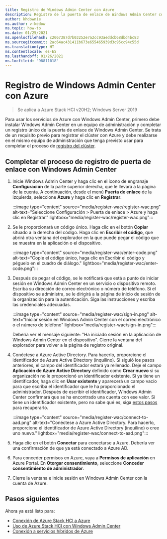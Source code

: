```yaml
---
title: Registro de Windows Admin Center con Azure
description: Registro de la puerta de enlace de Windows Admin Center con Azure
author: khdownie
ms.author: v-kedow
ms.topic: how-to
ms.date: 01/25/2021
ms.openlocfilehash: c2067387d7b03252e7a2cc93aeddcb68dbd4bc83
ms.sourcegitcommit: 2ac64ac431411b673e655465939d3c95cc94c55d
ms.translationtype: HT
ms.contentlocale: es-ES
ms.lasthandoff: 01/26/2021
ms.locfileid: "98811018"
---
```

# <a name="register-windows-admin-center-with-azure"></a>Registro de Windows Admin Center con Azure

> Se aplica a Azure Stack HCI v20H2; Windows Server 2019

Para usar los servicios de Azure con Windows Admin Center, primero debe instalar Windows Admin Center en un equipo de administración y completar un registro único de la puerta de enlace de Windows Admin Center. Se trata de un requisito previo para registrar el clúster con Azure y debe realizarse en el mismo equipo de administración que tenga previsto usar para completar el proceso de [registro del clúster](../deploy/register-with-azure.md).

## <a name="complete-the-gateway-registration-process-using-windows-admin-center"></a>Completar el proceso de registro de puerta de enlace con Windows Admin Center

1. Inicie Windows Admin Center y haga clic en el icono de engranaje **Configuración** de la parte superior derecha, que le llevará a la página de la cuenta. A continuación, desde el menú **Puerta de enlace** de la izquierda, seleccione **Azure** y haga clic en **Registrar**.

   :::image type="content" source="media/register-wac/register-wac.png" alt-text="Seleccione Configuración > Puerta de enlace > Azure y haga clic en Registrar." lightbox="media/register-wac/register-wac.png":::

2. Se le proporcionará un código único. Haga clic en el botón **Copiar** situado a la derecha del código. Haga clic en **Escribir el código**, que abrirá otra ventana del explorador en la que puede pegar el código que se muestra en la aplicación o el dispositivo.

   :::image type="content" source="media/register-wac/enter-code.png" alt-text="Copie el código único, haga clic en Escribir el código y péguelo en el cuadro de diálogo." lightbox="media/register-wac/enter-code.png":::

3. Después de pegar el código, se le notificará que está a punto de iniciar sesión en Windows Admin Center en un servicio o dispositivo remoto. Escriba su dirección de correo electrónico o número de teléfono. Si el dispositivo se administra, se le dirigirá a la página de inicio de sesión de la organización para la autenticación. Siga las instrucciones y escriba las credenciales adecuadas.

   :::image type="content" source="media/register-wac/sign-in.png" alt-text="Iniciar sesión en Windows Admin Center con el correo electrónico o el número de teléfono" lightbox="media/register-wac/sign-in.png":::

   Debería ver el mensaje siguiente: "Ha iniciado sesión en la aplicación de Windows Admin Center en el dispositivo". Cierre la ventana del explorador para volver a la página de registro original.

4. Conéctese a Azure Active Directory. Para hacerlo, proporcione el identificador de Azure Active Directory (inquilino). Si siguió los pasos anteriores, el campo del identificador estará ya rellenado. Deje el campo **Aplicación de Azure Active Directory** definido como **Crear nuevo** si su organización no le proporcionó un identificador existente. Si ya tiene un identificador, haga clic en **Usar existente** y aparecerá un campo vacío para que escriba el identificador que le ha proporcionado el administrador. Después de escribir el identificador, Windows Admin Center confirmará que se ha encontrado una cuenta con ese valor. Si tiene un identificador existente, pero no sabe qué es, siga [estos pasos](/azure/active-directory/develop/howto-create-service-principal-portal#get-values-for-signing-in) para recuperarlo.

   :::image type="content" source="media/register-wac/connect-to-aad.png" alt-text="Conéctese a Azure Active Directory. Para hacerlo, proporcione el identificador de Azure Active Directory (inquilino) o cree uno nuevo." lightbox="media/register-wac/connect-to-aad.png":::

5. Haga clic en el botón **Conectar** para conectarse a Azure. Debería ver una confirmación de que ya está conectado a Azure AD.

6. Para conceder permisos en Azure, vaya a **Permisos de aplicación** en Azure Portal. En **Otorgar consentimiento**, seleccione **Conceder consentimiento de administrador**.

7. Cierre la ventana e inicie sesión en Windows Admin Center con la cuenta de Azure.

## <a name="next-steps"></a>Pasos siguientes

Ahora ya está listo para:

- [Conexión de Azure Stack HCl a Azure](../deploy/register-with-azure.md)
- [Uso de Azure Stack HCl con Windows Admin Center](../get-started.md)
- [Conexión a servicios híbridos de Azure](/windows-server/manage/windows-admin-center/azure/)